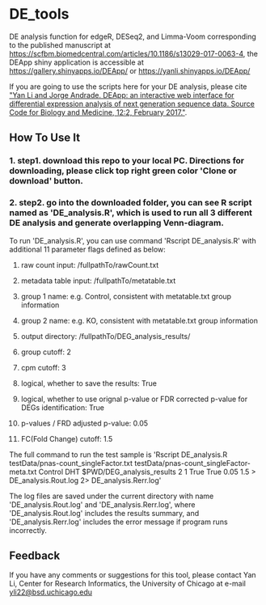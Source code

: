 # DE_tools
DE analysis function for edgeR, DESeq2, and Limma-Voom corresponding to the published manuscript at https://scfbm.biomedcentral.com/articles/10.1186/s13029-017-0063-4, the DEApp shiny application is accessible at https://gallery.shinyapps.io/DEApp/ or https://yanli.shinyapps.io/DEApp/

If you are going to use the scripts here for your DE analysis, please cite ["Yan Li and Jorge Andrade. DEApp: an interactive web interface for differential expression analysis of next generation sequence data. Source Code for Biology and Medicine, 12:2, February 2017."](https://scfbm.biomedcentral.com/articles/10.1186/s13029-017-0063-4).

## How To Use It

### 1. step1. download this repo to your local PC. Directions for downloading, please click top right green color 'Clone or download' button.

### 2. step2. go into the downloaded folder, you can see R script named as 'DE_analysis.R', which is used to run all 3 different DE analysis and generate overlapping Venn-diagram.

To run 'DE_analysis.R', you can use command 'Rscript DE_analysis.R' with additional 11 parameter flags defined as below: 

1. raw count input: /fullpathTo/rawCount.txt

2. metadata table input: /fullpathTo/metatable.txt

3. group 1 name: e.g. Control, consistent with metatable.txt group information

4. group 2 name: e.g. KO, consistent with metatable.txt group information

5. output directory: /fullpathTo/DEG_analysis_results/

6. group cutoff: 2

7. cpm cutoff: 3

8. logical, whether to save the results: True

9. logical, whether to use orignal p-value or FDR corrected p-value for DEGs identification: True

10. p-values / FRD adjusted p-value: 0.05

11. FC(Fold Change) cutoff: 1.5

The full command to run the test sample is 'Rscript DE_analysis.R testData/pnas-count_singleFactor.txt testData/pnas-count_singleFactor-meta.txt Control DHT $PWD/DEG_analysis_results 2 1 True True 0.05 1.5 > DE_analysis.Rout.log 2> DE_analysis.Rerr.log'

The log files are saved under the current directory with name 'DE_analysis.Rout.log' and 'DE_analysis.Rerr.log', where 'DE_analysis.Rout.log' includes the results summary, and 'DE_analysis.Rerr.log' includes the error message if program runs incorrectly.

## Feedback

If you have any comments or suggestions for this tool, please contact Yan Li, Center for Research Informatics, the University of Chicago at e-mail yli22@bsd.uchicago.edu

